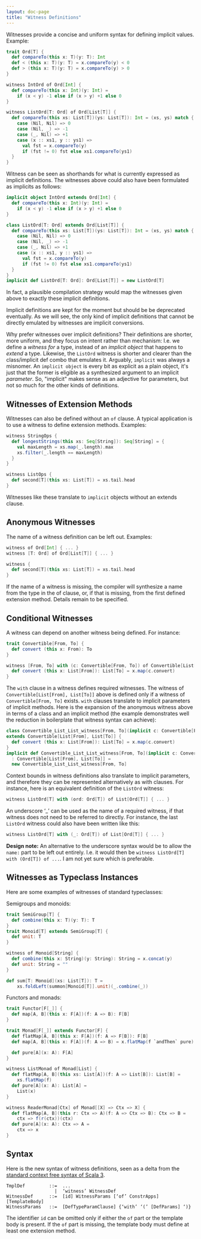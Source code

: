 ```yaml
---
layout: doc-page
title: "Witness Definitions"
---
```


Witnesses provide a concise and uniform syntax for defining implicit values. Example:

```scala
trait Ord[T] {
  def compareTo(this x: T)(y: T): Int
  def < (this x: T)(y: T) = x.compareTo(y) < 0
  def > (this x: T)(y: T) = x.compareTo(y) > 0
}

witness IntOrd of Ord[Int] {
  def compareTo(this x: Int)(y: Int) =
    if (x < y) -1 else if (x > y) +1 else 0
}

witness ListOrd[T: Ord] of Ord[List[T]] {
  def compareTo(this xs: List[T])(ys: List[T]): Int = (xs, ys) match {
    case (Nil, Nil) => 0
    case (Nil, _) => -1
    case (_, Nil) => +1
    case (x :: xs1, y :: ys1) =>
      val fst = x.compareTo(y)
      if (fst != 0) fst else xs1.compareTo(ys1)
  }
}
```

Witness can be seen as shorthands for what is currently expressed as implicit definitions. The witnesses above could also have been formulated as implicits as follows:
```scala
implicit object IntOrd extends Ord[Int] {
  def compareTo(this x: Int)(y: Int) =
    if (x < y) -1 else if (x > y) +1 else 0
}

class ListOrd[T: Ord] extends Ord[List[T]] {
  def compareTo(this xs: List[T])(ys: List[T]): Int = (xs, ys) match {
    case (Nil, Nil) => 0
    case (Nil, _) => -1
    case (_, Nil) => +1
    case (x :: xs1, y :: ys1) =>
      val fst = x.compareTo(y)
      if (fst != 0) fst else xs1.compareTo(ys1)
  }
}
implicit def ListOrd[T: Ord]: Ord[List[T]] = new ListOrd[T]
```
In fact, a plausible compilation strategy would map the witnesses given above to exactly these implicit definitions.

Implicit definitions are kept for the moment but should be be deprecated eventually. As we will see, the only kind of implicit definitions that cannot be directly emulated by witnesses are implicit conversions.

Why prefer witnesses over implicit definitions? Their definitions are shorter, more uniform, and they focus on intent rather than mechanism: I.e. we define a _witness for_ a type, instead of an _implicit object_ that happens to _extend_ a type. Likewise, the `ListOrd` witness is shorter and clearer than the class/implicit def combo that emulates it. Arguably, `implicit` was always a misnomer. An `implicit object` is every bit as explicit as a plain object, it's just that the former is eligible as a synthesized argument to an implicit _parameter_. So, "implicit" makes sense as an adjective for parameters, but not so much for the other kinds of definitions.

## Witnesses of Extension Methods

Witnesses can also be defined without an `of` clause. A typical application is to use a witness to define extension methods. Examples:

```scala
witness StringOps {
  def longestStrings(this xs: Seq[String]): Seq[String] = {
    val maxLength = xs.map(_.length).max
    xs.filter(_.length == maxLength)
  }
}

witness ListOps {
  def second[T](this xs: List[T]) = xs.tail.head
}
```
Witnesses like these translate to `implicit` objects without an extends clause.

## Anonymous Witnesses

The name of a witness definition can be left out. Examples:
```scala
witness of Ord[Int] { ... }
witness [T: Ord] of Ord[List[T]] { ... }

witness {
  def second[T](this xs: List[T]) = xs.tail.head
}
```
If the name of a witness is missing, the compiler will synthesize a name from
the type in the of clause, or, if that is missing, from the first defined
extension method. Details remain to be specified.

## Conditional Witnesses

A witness can depend on another witness being defined. For instance:
```scala
trait Convertible[From, To] {
  def convert (this x: From): To
}

witness [From, To] with (c: Convertible[From, To]) of Convertible[List[From], List[To]] {
  def convert (this x: List[From]): List[To] = x.map(c.convert)
}
```

The `with` clause in a witness defines required witnesses. The witness of `Convertible[List[From], List[To]]` above is defined only if a witness of `Convertible[From, To]` exists.
`with` clauses translate to implicit parameters of implicit methods. Here is the expansion of the anonymous witness above in terms of a class and an implicit method (the example demonstrates well the reduction in boilerplate that witness syntax can achieve):
```scala
class Convertible_List_List_witness[From, To](implicit c: Convertible[From, To])
extends Convertible[List[From], List[To]] {
  def convert (this x: List[From]): List[To] = x.map(c.convert)
}
implicit def Convertible_List_List_witness[From, To](implicit c: Convertible[From, To])
  : Convertible[List[From], List[To]] =
  new Convertible_List_List_witness[From, To]
```
Context bounds in witness definitions also translate to implicit parameters, and therefore they can be represented alternatively as with clauses. For instance, here is an equivalent definition of the `ListOrd` witness:
```scala
witness ListOrd[T] with (ord: Ord[T]) of List[Ord[T]] { ... }
```
An underscore ‘_’ can be used as the name of a required witness, if that witness does not
need to be referred to directly. For instance, the last `ListOrd` witness could also have been written like this:
```scala
witness ListOrd[T] with (_: Ord[T]) of List[Ord[T]] { ... }
```

**Design note:** An alternative to the underscore syntax would be to allow the `name:` part to be left out entirely. I.e. it would then be `witness ListOrd[T] with (Ord[T]) of ...`. I am not yet sure which is preferable.


## Witnesses as Typeclass Instances

Here are some examples of witnesses of standard typeclasses:

Semigroups and monoids:

```scala
trait SemiGroup[T] {
  def combine(this x: T)(y: T): T
}
trait Monoid[T] extends SemiGroup[T] {
  def unit: T
}

witness of Monoid[String] {
  def combine(this x: String)(y: String): String = x.concat(y)
  def unit: String = ""
}

def sum[T: Monoid](xs: List[T]): T =
    xs.foldLeft(summon[Monoid[T]].unit)(_.combine(_))
```
Functors and monads:
```scala
trait Functor[F[_]] {
  def map[A, B](this x: F[A])(f: A => B): F[B]
}

trait Monad[F[_]] extends Functor[F] {
  def flatMap[A, B](this x: F[A])(f: A => F[B]): F[B]
  def map[A, B](this x: F[A])(f: A => B) = x.flatMap(f `andThen` pure)

  def pure[A](x: A): F[A]
}

witness ListMonad of Monad[List] {
  def flatMap[A, B](this xs: List[A])(f: A => List[B]): List[B] =
    xs.flatMap(f)
  def pure[A](x: A): List[A] =
    List(x)
}

witness ReaderMonad[Ctx] of Monad[[X] => Ctx => X] {
  def flatMap[A, B](this r: Ctx => A)(f: A => Ctx => B): Ctx => B =
    ctx => f(r(ctx))(ctx)
  def pure[A](x: A): Ctx => A =
    ctx => x
}
```

## Syntax

Here is the new syntax of witness definitions, seen as a delta from the [standard context free syntax of Scala 3](http://dotty.epfl.ch/docs/internals/syntax.html).
```
TmplDef         ::=  ...
                  |  ‘witness’ WitnessDef
WitnessDef      ::=  [id] WitnessParams [‘of’ ConstrApps] [TemplateBody]
WitnessParams   ::=  [DefTypeParamClause] {‘with’ ‘(’ [DefParams] ‘)}
```
The identifier `id` can be omitted only if either the `of` part or the template body is present. If the `of` part is missing, the template body must define at least one extension method.